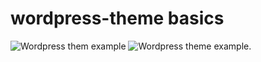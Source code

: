 # wordpress-theme basics

![Wordpress them example](images/wordpress-theme-exampl.png)
<img src="./wordpress-theme-example" alt="Wordpress theme example."/>
